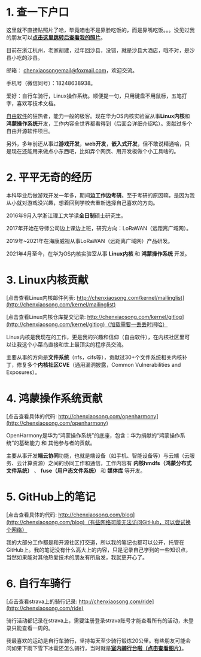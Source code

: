 # 1. 查一下户口

这里就不直接贴照片了哈，毕竟咱也不是靠脸吃饭的，而是靠嘴吃饭。。。没见过我的朋友可以[**点击这里跳转后查看我的照片**](http://chenxiaosong.com/self-introduction/photos.html)。

目前在浙江杭州，老家胡建，过年回沙县，没错，就是沙县大酒店，哦不对，是沙县小吃的沙县。

邮箱： chenxiaosongemail@foxmail.com，欢迎交流。

手机号（微信同号）：18248638938。

爱好：自行车骑行，Linux操作系统。顺便提一句，只用键盘不用鼠标，五笔打字，喜欢写技术文档。

[自由软件](https://github.com/chenxiaosonggithub/blog/blob/master/src/articles/free-sw-%E8%87%AA%E7%94%B1%E8%BD%AF%E4%BB%B6/free-sw-%E8%87%AA%E7%94%B1%E8%BD%AF%E4%BB%B6.md)的狂热者，能力一般的极客。现在华为OS内核实验室从事**Linux内核**和**鸿蒙操作系统**开发，工作内容全世界都看得到（后面会详细介绍哈）。贡献过多个自由开源软件项目。

另外，多年前还从事过**游戏开发**，**web开发**，**嵌入式开发**，但不敢说精通哈，只是现在还能用来做点小东西吧，比如弄个网页、用开发板做个小工具啥的。

# 2. 平平无奇的经历

本科毕业后做游戏开发一年多，期间**边工作边考研**。至于考研的原因嘛，是因为我从小就对游戏没兴趣，想着回到学校去重新选择自己喜欢的方向。

2016年9月入学浙江理工大学读**全日制**硕士研究生。

2017年开始在导师公司边上课边上班，研究方向：LoRaWAN（远距离广域网）。

2019年~2021年在海康威视从事LoRaWAN（远距离广域网）产品研发。

2021年4月至今，在华为OS内核实验室从事 **Linux内核** 和 **鸿蒙操作系统** 开发。

# 3. Linux内核贡献

[点击查看Linux内核邮件列表: http://chenxiaosong.com/kernel/mailinglist](http://chenxiaosong.com/kernel/mailinglist)

[点击查看Linux内核仓库提交记录: http://chenxiaosong.com/kernel/gitlog](http://chenxiaosong.com/kernel/gitlog)（加载需要一丢丢时间哈）

Linux内核是我现在的工作，更是我的兴趣和信仰（自由软件），在内核社区里可以让我这个小菜鸟直接和世上最顶尖的程序员交流。

主要从事的方向是**文件系统**（nfs，cifs等），贡献过30+个文件系统相关内核补丁，修复多个**内核社区CVE**（通用漏洞披露，Common Vulnerabilities and Exposures）。

# 4. 鸿蒙操作系统贡献

[点击查看具体的代码: http://chenxiaosong.com/openharmony](http://chenxiaosong.com/openharmony)

OpenHarmony是华为“鸿蒙操作系统”的底座，包含：华为捐献的“鸿蒙操作系统”的基础能力 和 其他参与者的贡献。

主要从事开发**端云协同**功能，也就是端设备（如手机、智能设备等）与云端（云服务、云计算资源）之间的协同工作和通信，工作内容有 **内核hmdfs（鸿蒙分布式文件系统）** 、 **fuse（用户态文件系统）** 和 **媒体库** 等开发。

# 5. GitHub上的笔记

[点击查看具体的代码: http://chenxiaosong.com/blog](http://chenxiaosong.com/blog)（有些网络可能无法访问GitHub，可以尝试换个网络）

我的大部分工作都是和开源社区打交道，所以我的笔记也都可以公开，托管在GitHub上。我的笔记没有什么高大上的内容，只是记录自己学到的一些知识点，当然如果能对其他热爱技术的朋友有所启发，我就更开心了。

# 6. 自行车骑行

[点击查看strava上的骑行记录: http://chenxiaosong.com/ride](http://chenxiaosong.com/ride)

骑行活动都记录在strava上，需要注册登录strava账号才能查看所有的活动，未登录只能查看一周的。

我最喜欢的运动是自行车骑行，坚持每天至少骑行锻炼20公里。有些朋友可能会问如果下雨下雪下冰雹还怎么骑行，当时就是[**室内骑行台啦（点击查看图片）**](http://chenxiaosong.com/pictures/self-introduction/qixingtai.jpg)。